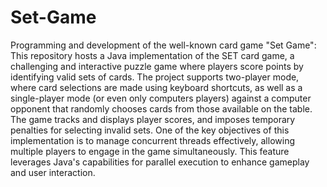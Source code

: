 # Set-Game
Programming and development of the well-known card game "Set Game":
This repository hosts a Java implementation of the SET card game, a challenging and interactive puzzle game where players score points by identifying valid sets of cards. The project supports two-player mode, where card selections are made using keyboard shortcuts, as well as a single-player mode (or even only computers players) against a computer opponent that randomly chooses cards from those available on the table. The game tracks and displays player scores, and imposes temporary penalties for selecting invalid sets. One of the key objectives of this implementation is to manage concurrent threads effectively, allowing multiple players to engage in the game simultaneously. This feature leverages Java's capabilities for parallel execution to enhance gameplay and user interaction.
